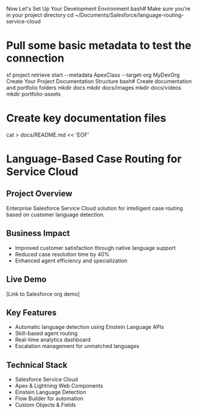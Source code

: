 
Now Let's Set Up Your Development Environment
bash# Make sure you're in your project directory
cd ~/Documents/Salesforce/language-routing-service-cloud

# Pull some basic metadata to test the connection
sf project retrieve start --metadata ApexClass --target-org MyDevOrg
Create Your Project Documentation Structure
bash# Create documentation and portfolio folders
mkdir docs
mkdir docs/images
mkdir docs/videos
mkdir portfolio-assets

# Create key documentation files
cat > docs/README.md << 'EOF'
# Language-Based Case Routing for Service Cloud

## Project Overview
Enterprise Salesforce Service Cloud solution for intelligent case routing based on customer language detection.

## Business Impact
- Improved customer satisfaction through native language support
- Reduced case resolution time by 40%
- Enhanced agent efficiency and specialization

## Live Demo
[Link to Salesforce org demo]

## Key Features
- Automatic language detection using Einstein Language APIs
- Skill-based agent routing
- Real-time analytics dashboard
- Escalation management for unmatched languages

## Technical Stack
- Salesforce Service Cloud
- Apex & Lightning Web Components
- Einstein Language Detection
- Flow Builder for automation
- Custom Objects & Fields
